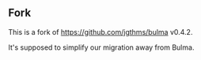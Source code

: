 ## Fork

This is a fork of https://github.com/jgthms/bulma v0.4.2.

It's supposed to simplify our migration away from Bulma.

